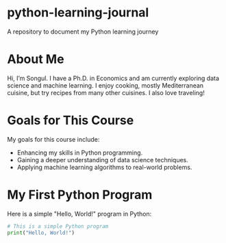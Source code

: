 # python-learning-journal
A repository to document my Python learning journey
# About Me

Hi, I’m Songul. I have a Ph.D. in Economics and am currently exploring data science and machine learning. I enjoy cooking, mostly Mediterranean cuisine, but try recipes from many other cuisines. I also love traveling!

# Goals for This Course

My goals for this course include:
- Enhancing my skills in Python programming.
- Gaining a deeper understanding of data science techniques.
- Applying machine learning algorithms to real-world problems.

# My First Python Program

Here is a simple "Hello, World!" program in Python:

```python
# This is a simple Python program
print("Hello, World!")
